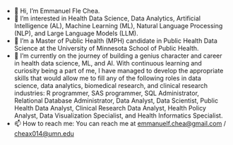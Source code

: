 - 👋 Hi, I’m Emmanuel Fle Chea.
- 👀 I’m interested in Health Data Science, Data Analytics, Artificial Intelligence (AL), Machine Learning (ML), Natural Language Processing (NLP), and Large Language Models (LLM).
- 🌱 I’m a Master of Public Health (MPH) candidate in Public Health Data Science at the University of Minnesota School of Public Health.
- 💞️ I’m currently on the journey of building a genius character and career in health data science, ML, and AI. With continuous learning and curiosity being a part of me, I have managed to develop the appropriate skills that would allow me to fill any of the following roles in data science, data analytics, biomedical research, and clinical research industries: R programmer, SAS programmer, SQL Administrator, Relational Database Administrator, Data Analyst, Data Scientist, Public Health Data Analyst, Clinical Research Data Analyst, Health Policy Analyst, Data Visualization Specialist, and Health Informatics Specialist. 
- 📫 How to reach me: You can reach me at emmanuelf.chea@gmail.com / cheax014@umn.edu


<!---
efchea1/efchea1 is a ✨ special ✨ repository because its `README.md` (this file) appears on your GitHub profile.
You can click the Preview link to take a look at your changes.
--->
